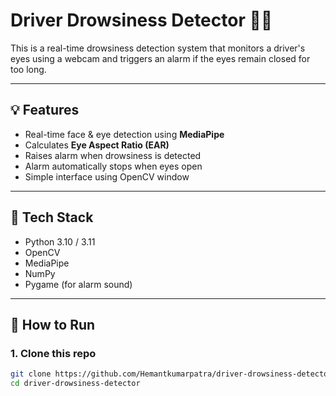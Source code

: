# Driver Drowsiness Detector 🚗😴

This is a real-time drowsiness detection system that monitors a driver's eyes using a webcam and triggers an alarm if the eyes remain closed for too long.

---

## 💡 Features

- Real-time face & eye detection using **MediaPipe**
- Calculates **Eye Aspect Ratio (EAR)**
- Raises alarm when drowsiness is detected
- Alarm automatically stops when eyes open
- Simple interface using OpenCV window

---

## 🧰 Tech Stack

- Python 3.10 / 3.11
- OpenCV
- MediaPipe
- NumPy
- Pygame (for alarm sound)

---

## 🚀 How to Run

### 1. Clone this repo

```bash
git clone https://github.com/Hemantkumarpatra/driver-drowsiness-detector.git
cd driver-drowsiness-detector

